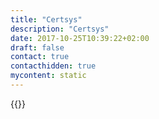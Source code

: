 ```yaml
---
title: "Certsys"
description: "Certsys"
date: 2017-10-25T10:39:22+02:00
draft: false
contact: true
contacthidden: true
mycontent: static
---
```

{{<partner-single
company="Certsys"
type="si"
website="https://www.certsys.com.br"
countrycode="BR"
city="Sao Paulo"
description="Founded in 2007, Certsys is a leading digital transformation enterprise solutions company in Brazil. With a business partner approach, the company focuses on DevOps, Business Automation, Integration, Artificial Intelligence, and Machine Learning. It offers proprietary and third party products. Currently the company has offices in São Paulo, Rio de Janeiro, and Brasília. Certsys has 13 years of expertise with BPM, Automation, Integration and Development successful projects at major financial players at Brazilian market. It has more than 100 Java consultants that can help implement BPM and Automation projects using Camunda. "
siregion="latam"
level="basic"
logo="//images.ctfassets.net/vpidbgnakfvf/7f8j2g4tlzP30vArgos3PK/00f40088e8877b74ac4ef9ca79642b91/certsys_logo.png">}}